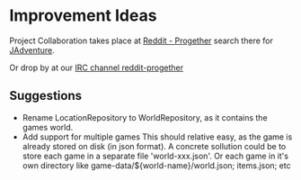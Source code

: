 # Improvement Ideas

Project Collaboration takes place at [Reddit - Progether](https://www.reddit.com/r/progether/)
search there for [JAdventure](https://www.reddit.com/search?q=jadventure&sort=new).

Or drop by at our [IRC channel reddit-progether](http://webchat.freenode.net/?channels=reddit-progether&uio=d4)


## Suggestions

* Rename LocationRepository to WorldRepository, as it contains the games world.
* Add support for multiple games
  This should relative easy, as the game is already stored on disk (in json format).
  A concrete sollution could be to store each game in a separate file 'world-xxx.json'.
  Or each game in it's own directory like  game-data/${world-name}/world.json; items.json; etc


